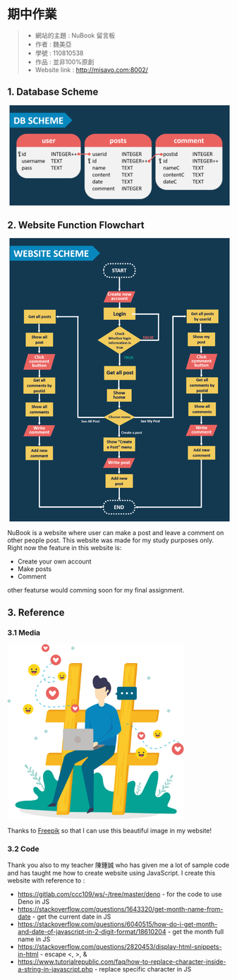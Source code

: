 期中作業
=======
> * 網站的主題 : NuBook 留言板
> * 作者 : 魏美亞
> * 學號 : 110810538
> * 作品 : 並非100%原創
> * Website link : http://misavo.com:8002/

## 1. Database Scheme
<img src="https://github.com/NubletZ/ws109a/blob/master/mid%20assignment/resource/db_scheme.png" width="700px">

## 2. Website Function Flowchart
<img src="https://github.com/NubletZ/ws109a/blob/master/mid%20assignment/resource/website_scheme.png" width="700px">

NuBook is a website where user can make a post and leave a comment on other people post. This website was made for my study purposes only. Right now the feature in this website is:
* Create your own account
* Make posts
* Comment

other featurse would comming soon for my final assignment.

## 3. Reference
### 3.1 Media
<img src="https://github.com/NubletZ/ws109a/blob/master/mid%20assignment/resource/socialMan.png" width="400">

Thanks to [Freepik](https://www.freepik.com/vectors/business) so that I can use this beautiful image in my website!

### 3.2 Code
Thank you also to my teacher 陳鍾誠 who has given me a lot of sample code and has taught me how to create website using JavaScript.
I create this website with reference to :
* https://gitlab.com/ccc109/ws/-/tree/master/deno - for the code to use Deno in JS
* https://stackoverflow.com/questions/1643320/get-month-name-from-date - get the current date in JS
* https://stackoverflow.com/questions/6040515/how-do-i-get-month-and-date-of-javascript-in-2-digit-format/18610204 - get the month full name in JS
* https://stackoverflow.com/questions/2820453/display-html-snippets-in-html - escape <, >, &
* https://www.tutorialrepublic.com/faq/how-to-replace-character-inside-a-string-in-javascript.php - replace specific character in JS
